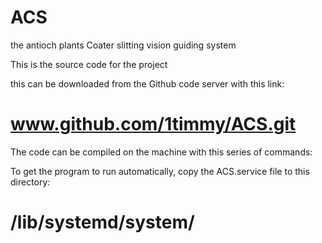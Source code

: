 # ACS
the antioch plants Coater slitting vision guiding system

This is the source code for the project

this can be downloaded from the Github code server with this link:

# www.github.com/1timmy/ACS.git

The code can be compiled on the machine with this series of commands:



To get the program to run automatically, copy the ACS.service file to this directory:

# /lib/systemd/system/
